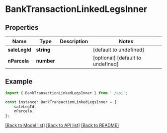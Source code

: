 # BankTransactionLinkedLegsInner


## Properties

Name | Type | Description | Notes
------------ | ------------- | ------------- | -------------
**saleLegId** | **string** |  | [default to undefined]
**nParcela** | **number** |  | [optional] [default to undefined]

## Example

```typescript
import { BankTransactionLinkedLegsInner } from './api';

const instance: BankTransactionLinkedLegsInner = {
    saleLegId,
    nParcela,
};
```

[[Back to Model list]](../README.md#documentation-for-models) [[Back to API list]](../README.md#documentation-for-api-endpoints) [[Back to README]](../README.md)
